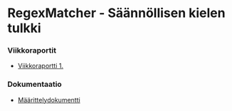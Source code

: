 # RegexMatcher - Säännöllisen kielen tulkki
### Viikkoraportit
* [Viikkoraportti 1.](https://github.com/Jeeses313/RegexMatcher/blob/master/Dokumentaatio/Viikkoraportti%201.md)  

### Dokumentaatio
* [Määrittelydokumentti](https://github.com/Jeeses313/RegexMatcher/blob/master/Dokumentaatio/maarittelydokumentti.md)
